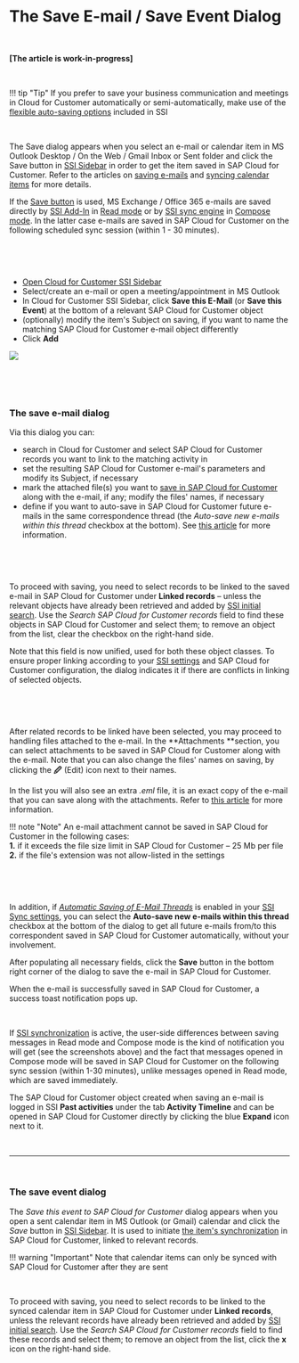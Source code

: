 # The Save E-mail / Save Event Dialog  

&nbsp;

**[The article is  work-in-progress]**  

&nbsp;


!!! tip "Tip"
    If you prefer to save your business communication and meetings in Cloud for Customer automatically or semi-automatically, make use of the [flexible auto-saving options](../Emails-Processing/#3_automatic_saving_with_auto-save) included in SSI

&nbsp;

The Save dialog appears when you select an e-mail or calendar item in MS Outlook Desktop / On the Web / Gmail Inbox or Sent folder and click the Save button in [SSI Sidebar](../Introduction/) in order to get the item saved in SAP Cloud for Customer. Refer to the articles on [saving e-mails](../Emails-Processing/) and [syncing calendar items](../Events-Processing/) for more details.

If the [Save button](../Save-e-mail-dialog/) is used, MS Exchange / Office 365 e-mails are saved directly by [SSI Add-In](../Add-In-vs-Sync/) in [Read mode](../Emails-Processing/#read_mode_and_compose_mode_in_ms_exchange_office_365) or by [SSI sync engine](../C4C-SSI-Sync-Overview/) in [Compose mode](../Emails-Processing/#read_mode_and_compose_mode_in_ms_exchange_office_365). In the latter case e-mails are saved in SAP Cloud for Customer on the following scheduled sync session (within 1 - 30 minutes).

&nbsp;

&nbsp;



- [Open Cloud for Customer SSI Sidebar](../How-to-Open-C4C-SSI-Sidebar/)  
- Select/create an e-mail or open a meeting/appointment in MS Outlook  
- In Cloud for Customer SSI Sidebar, click **Save this E-Mail** (or **Save this Event**) at the bottom of a relevant SAP Cloud for Customer object  
- (optionally) modify the item's Subject on saving, if you want to name the matching SAP Cloud for Customer e-mail object differently  
- Click **Add**  


![](../assets/images/Article1/save-email-dialog.png)

&nbsp;

&nbsp;

### The save e-mail dialog

Via this dialog you can:

- search in Cloud for Customer and select SAP Cloud for Customer records you want to link to the matching activity in  
- set the resulting SAP Cloud for Customer e-mail's parameters and modify its Subject, if necessary  
- mark the attached file(s) you want to [save in SAP Cloud for Customer](../Attachments-Handling/) along with the e-mail, if any; modify the files' names, if necessary  
- define if you want to auto-save in SAP Cloud for Customer future e-mails in the same correspondence thread (the *Auto-save new e-mails within this thread*  checkbox at the bottom). See [this article](../Customization-Settings-Sync/) for more information.

&nbsp;

<!-- image is absent
![](../assets/images/Using-C4C-SSI/How-To-s/Emails-Processing/new_save_email_dialog.png)
-->

&nbsp;

To proceed with saving, you need to select records to be linked to the saved e-mail in SAP Cloud for Customer under **Linked records**  – unless the relevant objects have already been retrieved and added by [SSI initial search](../initial-search-and-applied-filters/). Use the *Search SAP Cloud for Customer records* field to find these objects in SAP Cloud for Customer and select them; to remove an object from the list, clear the checkbox on the right-hand side. 

Note that this field is now unified, used for both these object classes. To ensure proper linking according to your [SSI settings](../Customization-Settings-Addin/) and SAP Cloud for Customer configuration, the dialog indicates it if there are conflicts in linking of selected objects.  

<!-- Need to be investigated and updated
See [this article](../Activities-Linking/) to learn more about linking rules.

You can also select or deselect all auto-retrieved related records using a corresponding checkbox above

<details><summary> >>> Click to see a screenshot <<< </summary>
<p><img src="..\..\assets\images\Using-C4C-SSI\How-To-s\Working-with-Activities\select-all.png">
</p></details>
-->

&nbsp;

&nbsp;

After related records to be linked have been selected, you may proceed to handling files attached to the e-mail. In the  **Attachments **section, you can select attachments to be saved in SAP Cloud for Customer along with the e-mail. Note that you can also change the files' names on saving, by clicking the **🖉** (Edit) icon next to their names.

In the list you will also see an extra *.eml* file, it is an exact copy of the e-mail that you can save along with the attachments. Refer to [this article](../Attachments-Handling/) for more information. 

!!! note "Note"
    An e-mail attachment cannot be saved in SAP Cloud for Customer in the following cases:  
    **1.** if it exceeds the file size limit in SAP Cloud for Customer – 25 Mb per file  
    **2.** if the file's extension was not allow-listed in the settings

&nbsp;


&nbsp;

In addition, if [*Automatic Saving of E-Mail Threads*](../Customization-Settings-Sync/#ii_e-mails_sync_options) is enabled in your [SSI Sync settings](../Customization-Settings-Sync/), you can select the **Auto-save new e-mails within this thread** checkbox at the bottom of the dialog to get all future e-mails from/to this correspondent saved in SAP Cloud for Customer automatically, without your involvement.

After populating all necessary fields, click the **Save** button in the bottom right corner of the dialog to save the e-mail in SAP Cloud for Customer.

When the e-mail is successfully saved in SAP Cloud for Customer, a success toast notification pops up.

<!--
![](../assets/images/d33v4339jhl8k0cloudfrontnet/docs/assets/57398d2e903360669faf1f0a/images/5b72c7690428631d7a89f398.png)  
-->

&nbsp;  

<!--
![](../assets/images/d33v4339jhl8k0cloudfrontnet/docs/assets/57398d2e903360669faf1f0a/images/5b72d49d0428631d7a89f415.png)  
-->

If [SSI synchronization](../C4C-SSI-Sync-Overview/) is active, the user-side differences between saving messages in Read mode and Compose mode is the kind of notification you will get (see the screenshots above) and the fact that messages opened in Compose mode will be saved in SAP Cloud for Customer on the following sync session (within 1-30 minutes), unlike messages opened in Read mode, which are saved immediately.

The SAP Cloud for Customer object created when saving an e-mail is logged in SSI **Past activities** under the tab **Activity Timeline** and can be opened in SAP Cloud for Customer directly by clicking the blue **Expand** icon next to it.  

<!--
![](../assets/images/d33v4339jhl8k0cloudfrontnet/docs/assets/57398d2e903360669faf1f0a/images/5b72c8ae2c7d3a03f89dabdc.png)  
-->
&nbsp;

* * *

&nbsp;

### The save event dialog

The *Save this event to SAP Cloud for Customer* dialog appears when you open a sent calendar item in MS Outlook (or Gmail) calendar and click the *Save* button in [SSI Sidebar](../Introduction/). It is used to initiate [the item's synchronization](../Events-Processing/) in SAP Cloud for Customer, linked to relevant records.
&nbsp;

!!! warning "Important"
    Note that calendar items can only be synced with SAP Cloud for Customer after they are sent

&nbsp;

To proceed with saving, you need to select records to be linked to the synced calendar item in SAP Cloud for Customer under **Linked records**, unless the relevant records have already been retrieved and added by [SSI initial search](../initial-search-and-applied-filters/). Use the *Search SAP Cloud for Customer records* field to find these records and select them; to remove an object from the list, click the **x** icon on the right-hand side. 



&#160;
 &#160;
